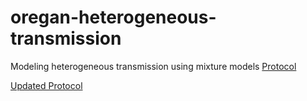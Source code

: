 # oregan-heterogeneous-transmission
Modeling heterogeneous transmission using mixture models
[Protocol](https://www.overleaf.com/read/nnqnbttgvcjt)

[Updated Protocol](https://docs.google.com/document/d/110L9WqcO26NSouUKPufPDcy5nmEboTDN1glwsPOLXow/edit?usp=sharing)

